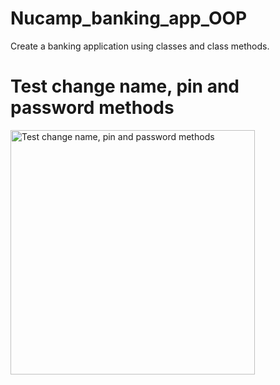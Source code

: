 # Nucamp_banking_app_OOP
Create a banking application using classes and class methods.
# Test change name, pin and password methods
<img width="391" alt="Test change name, pin and password methods" src="https://user-images.githubusercontent.com/94755124/145051408-d5277951-b5d6-40e4-93f8-25cf44b79a7a.PNG">
